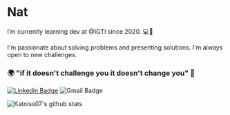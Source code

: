 # Nat

 I’m currently learning dev at @IGTI since 2020. 💻🚀

I'm passionate about solving problems and presenting solutions. I'm always open to new challenges.

### 🌍 "if it doesn't challenge you it doesn't change you" 🧠

[![Linkedin Badge](https://img.shields.io/badge/-Nat%20Carrato-6c146c?style=flat-square&logo=Linkedin&logoColor=white&link=https://www.linkedin.com/in/natcarrato/)](https://www.linkedin.com/in/natcarrato/) 
![Gmail Badge](https://img.shields.io/badge/-kat.katniss07@gmail.com-6c146c?style=flat-square&logo=Gmail&logoColor=white&link=mailto:kat.katniss07@gmail.com)

![Katniss07's github stats](https://github-readme-stats.vercel.app/api?username=Katniss07&show_icons=true&theme=buefy)

